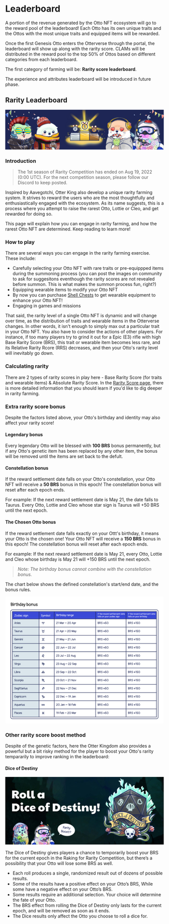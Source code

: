 # Leaderboard

A portion of the revenue generated by the Otto NFT ecosystem will go to the reward pool of the leaderboard! Each Otto has its own unique traits and the Ottos with the most unique traits and equipped items will be rewarded. 

Once the first Genesis Otto enters the Otterverse through the portal, the leaderboard will show up along with the rarity score. CLAMs will be distributed in the reward pool to the top 50% of Ottos based on different categories from each leaderboard. 

The first category of farming will be: **Rarity score leaderboard**. 

The experience and attributes leaderboard will be introduced in future phase.


## Rarity Leaderboard

![Rarity Leaderboard](img/leaderboard.jpg)

### Introduction

> The 1st season of Rarity Competition has ended on Aug 19, 2022 (0:00 UTC). For the next competition season, please follow our Discord to keep posted.

Inspired by Aavegotchi, Otter King also develop a unique rarity farming system. It strives to reward the users who are the most thoughtfully and enthusiastically engaged with the ecosystem. As its name suggests, this is a process where you attempt to raise the rarest Otto, Lottie or Cleo, and get rewarded for doing so.

This page will explain how you can engage in rarity farming, and how the rarest Otto NFT are determined. Keep reading to learn more!

### How to play

There are several ways you can engage in the rarity farming exercise. These include:

- Carefully selecting your Otto NFT with rare traits or pre-equippped items during the summoning process (you can post the images on community to ask for suggesitons eventhough the rarity scores are not revealed before summon. This is what makes the summon process fun, right?)
- Equipping wearable items to modify your Otto NFT
 - By now you can purchase [Shell Chests](./store#shell-chest) to get wearable equipment to enhance your Otto NFT!
- Engaging in games and missions

That said, the rarity level of a single Otto NFT is dynamic and will change over time, as the distribution of traits and wearable items in the Otterverse changes. In other words, it isn't enough to simply max out a particular trait in your Otto NFT. You also have to consider the actions of other players. For instance, if too many players try to grind it out for a Epic (E3) rifle with high Base Rarity Score (BRS), this trait or wearable item becomes less rare, and its Relative Rarity Rcore (RRS) decreases, and then your Otto's rarity level will inevitably go down.

### Calculating rarity

There are 2 types of rarity scores in play here - Base Rarity Score (for traits and wearable items) & Absolute Rarity Score. In the [Rarity Score page](./rarity-farming.md), there is more detailed information that you should learn if you'd like to dig deeper in rarity farming.

### Extra rarity score bonus

Despite the factors listed above, your Otto's birthday and identity may also affect your rarity score!

#### Legendary bonus

Every legendary Otto will be blessed with **100 BRS** bonus permanently, but if any Otto's genetic item has been replaced by any other item, the bonus will be removed until the items are set back to the defult.

#### Constellation bonus

If the reward settlement date falls on your Otto's constellation, your Otto NFT will receive a **50 BRS** bonus in this epoch! The constellation bonus will reset after each epoch ends.

For example: If the next reward settlement date is May 21, the date falls to Taurus. Every Otto, Lottie and Cleo whose star sign is Taurus will +50 BRS until the next epoch.

#### The Chosen Otto bonus

If the reward settlement date falls exactly on your Ottt's birthday, it means your Otto is the chosen one! Your Otto NFT will receive a **150 BRS** bonus in this epoch! The constellation bonus will reset after each epoch ends.

For example: If the next reward settlement date is May 21, every Otto, Lottie and Cleo whose birthday is May 21 will +150 BRS until the next epoch. 

> *Note: The birthday bonus cannot combine with the constellation bonus.*

The chart below shows the defined constellation's start/end date, and the bonus rules.

![Constellation Bonus](./img/constellation_bonus.jpg)

### Other rarity score boost method

Despite of the genetic factors, here the Otter Kingdom also provides a powerful but a bit risky method for the player to boost your Otto's rarity tempararily to improve ranking in the leaderboard:

#### Dice of Destiny <a href="#dod" id="dod"></a>

![Dice of Destiny](./img/dice_of_destiny.jpg)

The Dice of Destiny gives players a chance to temporarily boost your BRS for the current epoch in the Raking for Rarity Competition, but there’s a possibility that your Otto will lose some BRS as well.

* Each roll produces a single, randomized result out of dozens of possible results.
* Some of the results have a positive effect on your Otto’s BRS, While some have a negative effect on your Otto’s BRS.
* Some results require an additional selection. Your choice will determine the fate of your Otto.
* The BRS effect from rolling the Dice of Destiny only lasts for the current epoch, and will be removed as soon as it ends.
* The Dice results only affect the Otto you choose to roll a dice for.
